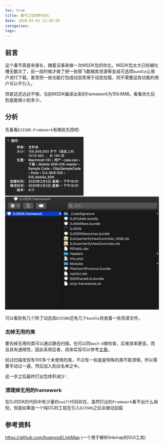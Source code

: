```yaml
---
toc: true
title: 春节之包体积优化
date: 2020-02-03 22:20:58
categories:
tags:
---
```


## 前言

这个春节真是有够长，蹭着没事来做一次MSDK包的优化，MSDK包太大已经被吐槽无数次了，前一段时候才做了把一些限飞数据库资源等变成可选项`bundle`让用户进行下载，甚至把一些功能打包成动态库用于动态加载，则不需要这些功能的用户可以不引入。

但是这还远远不够。当前MSDK编译出来的framework为159.6MB。看看优化后到底能缩小到多少。

<!--more-->



## 分析

先看看`DJISDK.Framework`有哪些东西吧:

<img src="春节之包体积优化/image-20200203225942902.png" alt="image-20200203225942902" style="zoom:50%;" />

<img src="春节之包体积优化/image-20200203223509635.png" alt="image-20200203223509635" style="zoom:50%;" />

可以看到有几个除了动态库`DJISDK`还有几个`bundle`存放着一些资源文件。

### 去掉无用的类

要去掉无用的类可以通过静态扫描，也可以同`mach-O`做检查，后者效率更高，而且具有通用性，因此采用后者，具体实现可以参考[文章]()。

经过扫描发现有100多个未使用的类，不过有一些是是特殊的类不能清理，所以需要手动过一遍，然后加入到白名单之中。

这一步之后最终打出包体积减少：

### 清理掉无用的framework

在DJISDK的代码中有少量的`swift`代码存在，虽然打出的`Framework`看不出什么端倪，但是如果是一个纯OC的工程在引入`DJISDK`之后会被动加载



## 参考资料

https://github.com/huanxsd/LinkMap (一个用于解析linkmap的GUI工具)